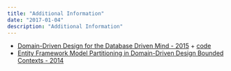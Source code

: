 ```yaml
---
title: "Additional Information"
date: "2017-01-04"
description: "Additional Information"
---
```



- [Domain-Driven Design for the Database Driven Mind - 2015](https://www.youtube.com/watch?v=CjNBnkMHjh4) + [code](https://github.com/julielerman/DomainDrivenDesignforDatabaseDrivenMind)
- [Entity Framework Model Partitioning in Domain-Driven Design Bounded Contexts - 2014](https://channel9.msdn.com/Events/TechEd/Europe/2014/DEV-B411)
